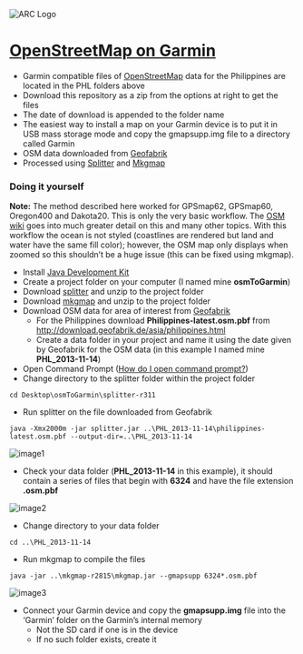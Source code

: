 ![ARC Logo](https://raw.github.com/AmericanRedCross/OSM_for_Garmin/master/img/arc-logo.png)

[OpenStreetMap on Garmin](http://wiki.openstreetmap.org/wiki/OSM_Map_On_Garmin)
=========================

- Garmin compatible files of [OpenStreetMap](http://www.openstreetmap.org/#map=6/12.276/125.255&layers=H) data for 
the Philippines are located in the PHL folders above
- Download this repository as a zip from the options at right to get the files
- The date of download is appended to the folder name
- The easiest way to install a map on your Garmin device is to put it in USB mass storage mode and copy the gmapsupp.img file to a directory called Garmin
- OSM data downloaded from [Geofabrik](http://download.geofabrik.de/)
- Processed using [Splitter](http://wiki.openstreetmap.org/wiki/Mkgmap/help/splitter) and [Mkgmap](http://wiki.openstreetmap.org/wiki/Mkgmap)

### Doing it yourself ###

**Note:** The method described here worked for GPSmap62, GPSmap60, Oregon400 and Dakota20. This is only the very basic workflow. The [OSM wiki](http://wiki.openstreetmap.org/wiki/OSM_Map_On_Garmin) goes into much greater detail on this and many other topics. With this workflow the ocean is not styled (coastlines are rendered but land and water have the same fill color); however, the OSM map only displays when zoomed so this shouldn’t be a huge issue (this can be fixed using mkgmap). 

- Install [Java Development Kit](http://www.oracle.com/technetwork/java/javase/downloads/jdk7-downloads-1880260.html)
- Create a project folder on your computer (I named mine **osmToGarmin**)
- Download [splitter](http://www.mkgmap.org.uk/download/splitter.html) and unzip to the project folder
- Download [mkgmap](http://www.mkgmap.org.uk/download/mkgmap.html) and unzip to the project folder
- Download OSM data for area of interest from [Geofabrik](http://download.geofabrik.de/)
	- For the Philippines download **Philippines-latest.osm.pbf** from http://download.geofabrik.de/asia/philippines.html
	- Create a data folder in your project and name it using the date given by Geofabrik for the OSM data (in this example I named mine **PHL_2013-11-14**)
- Open Command Prompt ([How do I open command prompt?](http://pcsupport.about.com/od/commandlinereference/f/open-command-prompt.htm))
- Change directory to the splitter folder within the project folder  

```
cd Desktop\osmToGarmin\splitter-r311
```

- Run splitter on the file downloaded from Geofabrik

```
java -Xmx2000m -jar splitter.jar ..\PHL_2013-11-14\philippines-latest.osm.pbf --output-dir=..\PHL_2013-11-14
```

![image1](https://raw.github.com/AmericanRedCross/OSM_for_Garmin/master/img/osmtoGarmin01.png)

- Check your data folder (**PHL_2013-11-14** in this example), it should contain a series 
of files that begin with **6324** and have the file extension **.osm.pbf**

![image2](https://raw.github.com/AmericanRedCross/OSM_for_Garmin/master/img/osmtoGarmin02.png)

- Change directory to your data folder

```
cd ..\PHL_2013-11-14
```

- Run mkgmap to compile the files

```
java -jar ..\mkgmap-r2815\mkgmap.jar --gmapsupp 6324*.osm.pbf
```

![image3](https://raw.github.com/AmericanRedCross/OSM_for_Garmin/master/img/osmtoGarmin03.png)

- Connect your Garmin device and copy the **gmapsupp.img** file into the ‘Garmin’ folder on the Garmin’s internal memory 
	- Not the SD card if one is in the device
	- If no such folder exists, create it
